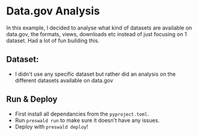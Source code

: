 # Data.gov Analysis
In this example, I decided to analyse what kind of datasets are available on data.gov, the formats, views, downloads etc instead of just focusing on 1 dataset. Had a lot of fun building this. 

## Dataset:
- I didn't use any specific dataset but rather did an analysis on the different datasets available on data.gov

## Run & Deploy
- First install all dependancies from the `pyproject.toml`.
- Run `preswald run` to make sure it doesn't have any issues.
- Deploy with `preswald deploy`!
